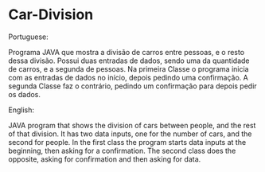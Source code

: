# Car-Division
 Portuguese: 
 
 Programa JAVA que mostra a divisão de carros entre pessoas, e o resto dessa divisão. Possui duas entradas de dados, sendo uma da quantidade de carros, e a segunda de pessoas. Na primeira Classe o programa inicia com as entradas de dados no início, depois pedindo uma confirmação. A segunda Classe faz o contrário, pedindo um confirmação para depois pedir os dados.
 
 
 English: 
 
 JAVA program that shows the division of cars between people, and the rest of that division. It has two data inputs, one for the number of cars, and the second for people. In the first class the program starts data inputs at the beginning, then asking for a confirmation. The second class does the opposite, asking for confirmation and then asking for data.
